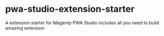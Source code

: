# pwa-studio-extension-starter
A extension starter for Magentp PWA Studio includes all you need to build amazing extension
